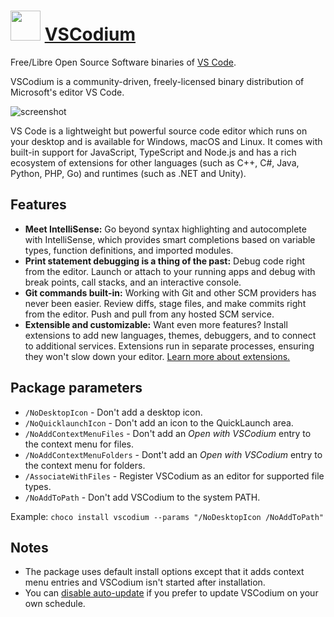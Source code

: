 # <img src="https://cdn.jsdelivr.net/gh/Thilas/chocolatey-packages@c6bc7188363aecd38726935a305d586a594b0525/vscodium/icon.png" width="48" height="48"/> [VSCodium](https://chocolatey.org/packages/vscodium)

Free/Libre Open Source Software binaries of [VS Code](https://chocolatey.org/packages/vscode).

VSCodium is a community-driven, freely-licensed binary distribution of Microsoft's editor VS Code.

![screenshot](https://cdn.jsdelivr.net/gh/Thilas/chocolatey-packages@c6bc7188363aecd38726935a305d586a594b0525/vscodium/screenshot.png)

VS Code is a lightweight but powerful source code editor which runs on your desktop and is available for Windows, macOS and Linux. It comes with built-in support for JavaScript, TypeScript and Node.js and has a rich ecosystem of extensions for other languages (such as C++, C#, Java, Python, PHP, Go) and runtimes (such as .NET and Unity).

## Features

* **Meet IntelliSense:** Go beyond syntax highlighting and autocomplete with IntelliSense, which provides smart completions based on variable types, function definitions, and imported modules.
* **Print statement debugging is a thing of the past:** Debug code right from the editor. Launch or attach to your running apps and debug with break points, call stacks, and an interactive console.
* **Git commands built-in:** Working with Git and other SCM providers has never been easier. Review diffs, stage files, and make commits right from the editor. Push and pull from any hosted SCM service.
* **Extensible and customizable:** Want even more features? Install extensions to add new languages, themes, debuggers, and to connect to additional services. Extensions run in separate processes, ensuring they won't slow down your editor. [Learn more about extensions.](https://code.visualstudio.com/docs/editor/extension-gallery)

## Package parameters

* `/NoDesktopIcon` - Don't add a desktop icon.
* `/NoQuicklaunchIcon` - Don't add an icon to the QuickLaunch area.
* `/NoAddContextMenuFiles` - Don't add an _Open with VSCodium_ entry to the context menu for files.
* `/NoAddContextMenuFolders` - Dont't add an _Open with VSCodium_ entry to the context menu for folders.
* `/AssociateWithFiles` - Register VSCodium as an editor for supported file types.
* `/NoAddToPath` - Don't add VSCodium to the system PATH.

Example: `choco install vscodium --params "/NoDesktopIcon /NoAddToPath"`

## Notes

* The package uses default install options except that it adds context menu entries and VSCodium isn't started after installation.
* You can [disable auto-update](https://code.visualstudio.com/docs/supporting/faq#_how-do-i-opt-out-of-vs-code-autoupdates) if you prefer to update VSCodium on your own schedule.
